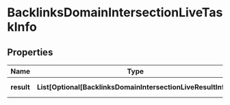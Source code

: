# BacklinksDomainIntersectionLiveTaskInfo


## Properties

| Name | Type | Description | Notes |
|------------ | ------------- | ------------- | -------------|
**result** | **List[Optional[BacklinksDomainIntersectionLiveResultInfo]]** | array of results |[optional]|